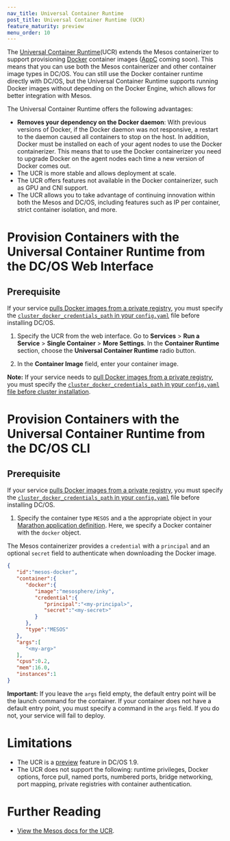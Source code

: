 ```yaml
---
nav_title: Universal Container Runtime
post_title: Universal Container Runtime (UCR)
feature_maturity: preview
menu_order: 10
---
```


The [Universal Container Runtime](http://mesos.apache.org/documentation/latest/container-image)(UCR) extends the Mesos containerizer to support provisioning [Docker](https://docker.com/) container images ([AppC](https://github.com/appc/spec) coming soon). This means that you can use both the Mesos containerizer and other container image types in DC/OS. You can still use the Docker container runtime directly with DC/OS, but the Universal Container Runtime supports running Docker images without depending on the Docker Engine, which allows for better integration with Mesos.

The Universal Container Runtime offers the following advantages:

* **Removes your dependency on the Docker daemon**: With previous versions of Docker, if the Docker daemon was not responsive, a restart to the daemon caused all containers to stop on the host. In addition, Docker must be installed on each of your agent nodes to use the Docker containerizer. This means that to use the Docker containerizer you need to upgrade Docker on the agent nodes each time a new version of Docker comes out.
* The UCR is more stable and allows deployment at scale.
* The UCR offers features not available in the Docker containerizer, such as GPU and CNI support.
* The UCR allows you to take advantage of continuing innovation within both the Mesos and DC/OS, including features such as IP per container, strict container isolation, and more.

# Provision Containers with the Universal Container Runtime from the DC/OS Web Interface

## Prerequisite
If your service [pulls Docker images from a private registry](/docs/1.9/deploying-services/private-docker-registry/), you must specify the [`cluster_docker_credentials_path` in your `config.yaml`](/docs/1.9/installing/custom/configuration-parameters/#cluster_docker_credentials) file before installing DC/OS.

1. Specify the UCR from the web interface. Go to **Services**  > **Run a Service** > **Single Container** > **More Settings**. In the **Container Runtime** section, choose the **Universal Container Runtime** radio button.

1. In the **Container Image** field, enter your container image.

**Note:** If your service needs to [pull Docker images from a private registry](/docs/1.9/deploying-services/private-docker-registry/), you must specify the [`cluster_docker_credentials_path` in your `config.yaml` file before cluster installation](/docs/1.9/installing/custom/configuration-parameters/#cluster_docker_credentials).

# Provision Containers with the Universal Container Runtime from the DC/OS CLI

## Prerequisite
If your service [pulls Docker images from a private registry](/docs/1.9/deploying-services/private-docker-registry/), you must specify the [`cluster_docker_credentials_path` in your `config.yaml`](/docs/1.9/installing/custom/configuration-parameters/#cluster_docker_credentials) file before installing DC/OS.

1. Specify the container type `MESOS` and a the appropriate object in your [Marathon application definition](/docs/1.9/deploying-services/creating-services/). Here, we specify a Docker container with the `docker` object.

The Mesos containerizer provides a `credential` with a `principal` and an optional `secret` field to authenticate when downloading the Docker image.

```json
{  
   "id":"mesos-docker",
   "container":{  
      "docker":{  
         "image":"mesosphere/inky",
         "credential":{  
            "principal":"<my-principal>",
            "secret":"<my-secret>"
         }
      },
      "type":"MESOS"
   },
   "args":[  
      "<my-arg>"
   ],
   "cpus":0.2,
   "mem":16.0,
   "instances":1
}
```

**Important:** If you leave the `args` field empty, the default entry point will be the launch command for the container. If your container does not have a default entry point, you must specify a command in the `args` field. If you do not, your service will fail to deploy.

# Limitations
- The UCR is a [preview](/docs/1.9/overview/feature-maturity/) feature in DC/OS 1.9.
- The UCR does not support the following: runtime privileges, Docker options, force pull, named ports, numbered ports, bridge networking, port mapping, private registries with container authentication.

# Further Reading
- [View the Mesos docs for the UCR](http://mesos.apache.org/documentation/latest/container-image/).
